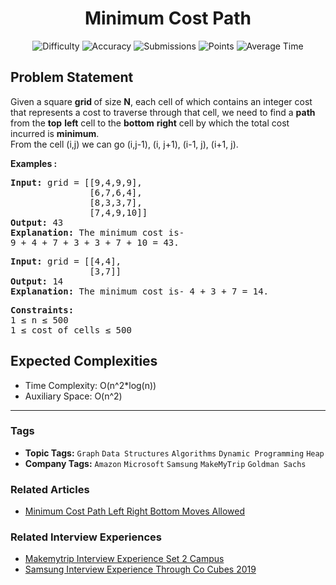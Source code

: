 <h1 align="center">Minimum Cost Path</h1>

<p align="center">
  <img alt="Difficulty" title="Difficulty" src="https://custom-icon-badges.demolab.com/badge/Difficulty: Hard-1F222E?style=for-the-badge&logoColor=white&logo=fire"/>
  <img alt="Accuracy" title="Accuracy" src="https://custom-icon-badges.demolab.com/badge/Accuracy: 26.99%25-1F222E?style=for-the-badge&logoColor=white&logo=target"/>
  <img alt="Submissions" title="Submissions" src="https://custom-icon-badges.demolab.com/badge/Submissions: 123K+-1F222E?style=for-the-badge&logoColor=white&logo=repo"/>
  <img alt="Points" title="Points" src="https://custom-icon-badges.demolab.com/badge/Points: 8-1F222E?style=for-the-badge&logoColor=white&logo=award"/>
  <img alt="Average Time" title="Average Time" src="https://custom-icon-badges.demolab.com/badge/Average%20Time: N/A-1F222E?style=for-the-badge&logoColor=white&logo=clock"/>
</p>

## Problem Statement

Given a square <b>grid </b>of size <b>N</b>, each cell of which contains an integer cost that represents a cost to traverse through that cell, we need to find a <b>path</b> from the <b>top</b> <b>left</b> cell to the <b>bottom</b> <b>right</b> cell by which the total cost incurred is <b>minimum</b>.<br>From the cell (i,j) we can go (i,j-1), (i, j+1), (i-1, j), (i+1, j).  

<b>Examples :</b>

<pre><b>Input: </b>grid = [[9,4,9,9],<br>               [6,7,6,4],<br>               [8,3,3,7],<br>               [7,4,9,10]]
<b>Output: </b>43
<b>Explanation: </b>The minimum cost is-
9 + 4 + 7 + 3 + 3 + 7 + 10 = 43.
</pre>

<pre><b>Input: </b>grid = [[4,4],<br>               [3,7]]
<b>Output: </b>14
<b>Explanation: </b>The minimum cost is- 4 + 3 + 7 = 14.
</pre>

<pre><b>Constraints:</b><br>1 ≤ n ≤ 500<br>1 ≤ cost of cells ≤ 500</pre>

## Expected Complexities
- Time Complexity: O(n^2*log(n))
- Auxiliary Space: O(n^2)

<hr>

### Tags
- **Topic Tags:** `Graph` `Data Structures` `Algorithms` `Dynamic Programming` `Heap`
- **Company Tags:** `Amazon` `Microsoft` `Samsung` `MakeMyTrip` `Goldman Sachs`

### Related Articles
- [Minimum Cost Path Left Right Bottom Moves Allowed](https://www.geeksforgeeks.org/minimum-cost-path-left-right-bottom-moves-allowed/)

### Related Interview Experiences
- [Makemytrip Interview Experience Set 2 Campus](https://www.geeksforgeeks.org/makemytrip-interview-experience-set-2-campus/)
- [Samsung Interview Experience Through Co Cubes 2019](https://www.geeksforgeeks.org/samsung-interview-experience-through-co-cubes-2019/)
